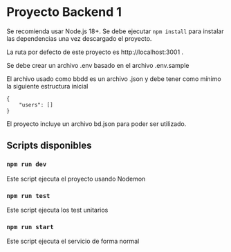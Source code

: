 # Proyecto Backend 1

Se recomienda usar Node.js 18+. Se debe ejecutar `npm install` para instalar las dependencias una vez descargado el proyecto.

La ruta por defecto de este proyecto es http://localhost:3001 .

Se debe crear un archivo .env basado en el archivo .env.sample

El archivo usado como bbdd es un archivo .json y debe tener como mínimo la siguiente estructura inicial

```
{
    "users": []
}
```

El proyecto incluye un archivo bd.json para poder ser utilizado.

## Scripts disponibles

### `npm run dev`

Este script ejecuta el proyecto usando Nodemon

### `npm run test`

Este script ejecuta los test unitarios

### `npm run start`

Este script ejecuta el servicio de forma normal